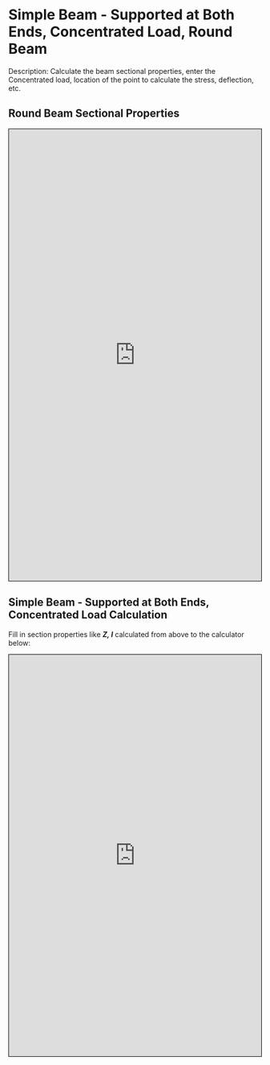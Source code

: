 # Simple Beam - Supported at Both Ends, Concentrated Load, Round Beam
Description: Calculate the beam sectional properties, enter the Concentrated load, location of the point to calculate the stress, deflection, etc.

## Round Beam Sectional Properties
<iframe src="https://v2.donwen.com/embed/c-20210906.173706515-e3d-0a34fa-5e9ba3"
  width="100%" height="900" style="border:1px solid black;">
</iframe>

## Simple Beam - Supported at Both Ends, Concentrated Load Calculation
Fill in section properties like ***Z, I*** calculated from above to the calculator below:  
<iframe src="https://v2.donwen.com/embed/c-20220625.064726538-e3d-09d485-5fba8e"
  width="100%" height="800" style="border:1px solid black;">
</iframe>
